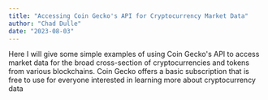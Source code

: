 ```yaml
---
title: "Accessing Coin Gecko's API for Cryptocurrency Market Data"
author: "Chad Dulle"
date: "2023-08-03"
---
```


Here I will give some simple examples of using Coin Gecko's API to access market data for the broad cross-section of cryptocurrencies and tokens from various blockchains. Coin Gecko offers a basic subscription that is free to use for everyone interested in learning more about cryptocurrency data

